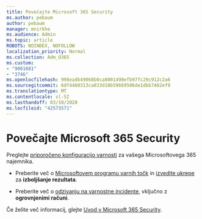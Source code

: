 ```yaml
---
title: Povečajte Microsoft 365 Security
ms.author: pebaum
author: pebaum
manager: mnirkhe
ms.audience: Admin
ms.topic: article
ROBOTS: NOINDEX, NOFOLLOW
localization_priority: Normal
ms.collection: Adm_O365
ms.custom:
- "9001681"
- "3746"
ms.openlocfilehash: 998eadb49068b0ca8001498efb97fc29c912c2a6
ms.sourcegitcommit: 6df4460313ca033d18b59669506de1dbb7482ef9
ms.translationtype: MT
ms.contentlocale: sl-SI
ms.lasthandoff: 03/10/2020
ms.locfileid: "42573571"
---
```

# <a name="increase-microsoft-365-security"></a>Povečajte Microsoft 365 Security

Preglejte [priporočeno konfiguracijo varnosti](https://docs.microsoft.com/microsoft-365/security/office-365-security/tenant-wide-setup-for-increased-security?view=o365-worldwide) za vašega Microsoftovega 365 najemnika.

- Preberite več o [Microsoftovem programu varnih točk](https://docs.microsoft.com/microsoft-365/security/mtp/microsoft-secure-score?view=o365-worldwide) in [izvedite ukrepe](https://docs.microsoft.com/microsoft-365/security/mtp/microsoft-secure-score?view=o365-worldwide#take-action-to-improve-your-score) za **izboljšanje rezultata**.

- Preberite več o [odzivanju na varnostne incidente](https://docs.microsoft.com/microsoft-365/security/office-365-security/office365-security-incident-response-overview?view=o365-worldwide), vključno z **ogrovnjenimi računi**.

Če želite več informacij, glejte [Uvod v Microsoft 365 Security](https://docs.microsoft.com/microsoft-365/security/office-365-security/security-roadmap?view=o365-worldwide). 
